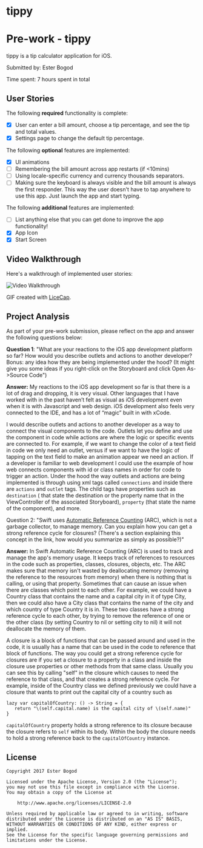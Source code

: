 # tippy
# Pre-work - tippy

tippy is a tip calculator application for iOS.

Submitted by: Ester Bogod

Time spent: 7 hours spent in total

## User Stories

The following **required** functionality is complete:

* [x] User can enter a bill amount, choose a tip percentage, and see the tip and total values.
* [x] Settings page to change the default tip percentage.

The following **optional** features are implemented:
* [x] UI animations
* [ ] Remembering the bill amount across app restarts (if <10mins)
* [ ] Using locale-specific currency and currency thousands separators.
* [ ] Making sure the keyboard is always visible and the bill amount is always the first responder. This way the user doesn't have to tap anywhere to use this app. Just launch the app and start typing.

The following **additional** features are implemented:

- [ ] List anything else that you can get done to improve the app functionality!
- [x] App Icon
- [x] Start Screen

## Video Walkthrough 

Here's a walkthrough of implemented user stories:

<img src='http://i.imgur.com/scLubC6.gif' title='Video Walkthrough' width='' alt='Video Walkthrough' />

GIF created with [LiceCap](http://www.cockos.com/licecap/).

## Project Analysis

As part of your pre-work submission, please reflect on the app and answer the following questions below:

**Question 1**: "What are your reactions to the iOS app development platform so far? How would you describe outlets and actions to another developer? Bonus: any idea how they are being implemented under the hood? (It might give you some ideas if you right-click on the Storyboard and click Open As->Source Code")

**Answer:** My reactions to the iOS app development so far is that there is a lot of drag and dropping, it is very visual. Other languages that I have worked with in the past haven’t felt as visual as iOS development even when it is with Javascript and web design. iOS development also feels very connected to the IDE, and has a lot of “magic” built in with xCode.

I would describe outlets and actions to another developer as a way to connect the visual components to the code. Outlets let you define and use the component in code while actions are where the logic or specific events are connected to. For example, if we want to change the color of a text field in code we only need an outlet, versus if we want to have the logic of tapping on the text field to make an animation appear we need an action. If a developer is familiar to web development I could use the example of how web connects components with id or class names in order for code to trigger an action. Under the hood the way outlets and actions are being implemented is through using xml tags called `connections` and inside there are `actions` and `outlet` tags. The child tags have properties such as `destination` ( that state the destination or the property name that in the ViewController of the associated Storyboard), `property` (that state the name of the component), and more. 

Question 2: "Swift uses [Automatic Reference Counting](https://developer.apple.com/library/content/documentation/Swift/Conceptual/Swift_Programming_Language/AutomaticReferenceCounting.html#//apple_ref/doc/uid/TP40014097-CH20-ID49) (ARC), which is not a garbage collector, to manage memory. Can you explain how you can get a strong reference cycle for closures? (There's a section explaining this concept in the link, how would you summarize as simply as possible?)"

**Answer:** In Swift Automatic Reference Counting (ARC) is used to track and manage the app's memory usage. It keeps track of references to resources in the code such as properties, classes, closures, objects, etc. The ARC makes sure that memory isn't wasted by deallocating memory (removing the reference to the resources from memory) when there is nothing that is calling, or using that property. Sometimes that can cause an issue when there are classes which point to each other. For example, we could have a Country class that contains the name and a capital city in it of type City, then we could also have a City class that contains the name of the city and which country of type Country it is in. These two classes have a strong reference cycle to each other, by trying to remove the reference of one or the other class (by setting Country to nil or setting city to nil) it will not deallocate the memory of them. 

A closure is a block of functions that can be passed around and used in the code, it is usually has a name that can be used in the code to reference that block of functions. The way you could get a strong reference cycle for closures are if you set a closure to a property in a class and inside the closure use properties or other methods from that same class. Usually you can see this by calling "self" in the closure which causes to need the reference to that class, and that creates a strong reference cycle. For example, inside of the Country class we defined previously we could have a closure that wants to print out the capital city of a country such as 
```
lazy var capitalOfCountry: () -> String = {
   return "\(self.capital.name) is the capital city of \(self.name)"
}
```
`capitalOfCountry` property holds a strong reference to its closure because the closure refers to `self` within its body. Within the body the closure needs to hold a strong reference back to the `capitalOfCountry` instance.


## License

    Copyright 2017 Ester Bogod

    Licensed under the Apache License, Version 2.0 (the "License");
    you may not use this file except in compliance with the License.
    You may obtain a copy of the License at

        http://www.apache.org/licenses/LICENSE-2.0

    Unless required by applicable law or agreed to in writing, software
    distributed under the License is distributed on an "AS IS" BASIS,
    WITHOUT WARRANTIES OR CONDITIONS OF ANY KIND, either express or implied.
    See the License for the specific language governing permissions and
    limitations under the License.


